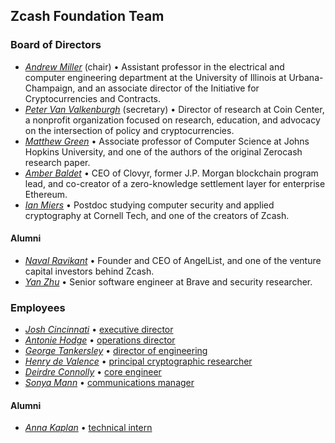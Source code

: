 ## Zcash Foundation Team

### Board of Directors

- [_Andrew Miller_](https://soc1024.com/) (chair) • Assistant professor in the electrical and computer engineering department at the University of Illinois at Urbana-Champaign, and an associate director of the Initiative for Cryptocurrencies and Contracts.
- [_Peter Van Valkenburgh_](http://www.petervv.com/) (secretary) • Director of research at Coin Center, a nonprofit organization focused on research, education, and advocacy on the intersection of policy and cryptocurrencies.
- [_Matthew Green_](https://isi.jhu.edu/~mgreen/) • Associate professor of Computer Science at Johns Hopkins University, and one of the authors of the original Zerocash research paper.
- [_Amber Baldet_](http://www.amberbaldet.com/) • CEO of Clovyr, former J.P. Morgan blockchain program lead, and co-creator of a zero-knowledge settlement layer for enterprise Ethereum.
- [_Ian Miers_](https://cs.jhu.edu/~imiers/) • Postdoc studying computer security and applied cryptography at Cornell Tech, and one of the creators of Zcash.

#### Alumni

- [_Naval Ravikant_](https://angel.co/naval) • Founder and CEO of AngelList, and one of the venture capital investors behind Zcash.
- [_Yan Zhu_](https://diracdeltas.github.io/) • Senior software engineer at Brave and security researcher.

### Employees

- [_Josh Cincinnati_](https://twitter.com/acityinohio) • [executive director](https://www.zfnd.org/blog/exec-director-and-roadmap/)
- [_Antonie Hodge_](https://twitter.com/antoniehodge) • [operations director](https://www.zfnd.org/blog/welcome-antonie/)
- [_George Tankersley_](https://twitter.com/gtank__) • [director of engineering](https://www.zfnd.org/blog/welcome-george/)
- [_Henry de Valence_](https://twitter.com/hdevalence) • [principal cryptographic researcher](https://www.zfnd.org/blog/henry-de-valence/)
- [_Deirdre Connolly_](https://twitter.com/durumcrustulum) • [core engineer](https://www.zfnd.org/blog/welcome-deirdre/)
- [_Sonya Mann_](https://twitter.com/sonyaellenmann) • [communications manager](https://www.zfnd.org/blog/welcome-sonya/)

#### Alumni

- [_Anna Kaplan_](https://twitter.com/kaplannie) • [technical intern](https://www.zfnd.org/blog/anna-kaplan-welcome/)
